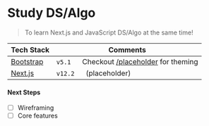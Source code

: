 
# Study DS/Algo

> To learn Next.js and JavaScript DS/Algo at the same time!

| Tech Stack                            | Comments |
|---------------------------------------|----------|
| [Bootstrap](https://getbootstrap.com) | `v5.1` &nbsp;&nbsp;&nbsp;&nbsp; Checkout [/placeholder](/placeholder) for theming |
| [Next.js](https://nextjs.org)         | `v12.2` &nbsp;&nbsp;&nbsp;&nbsp; (placeholder) |

#### Next Steps

- [ ] Wireframing
- [ ] Core features
